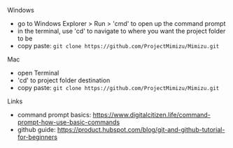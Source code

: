 
Windows

* go to Windows Explorer > Run > 'cmd' to open up the command prompt
* in the terminal, use 'cd' to navigate to where you want the project folder to be
* copy paste: `git clone https://github.com/ProjectMimizu/Mimizu.git`


Mac

* open Terminal
* 'cd' to project folder destination
* copy paste: `git clone https://github.com/ProjectMimizu/Mimizu.git`

Links

* command prompt basics: https://www.digitalcitizen.life/command-prompt-how-use-basic-commands
* github guide: https://product.hubspot.com/blog/git-and-github-tutorial-for-beginners
